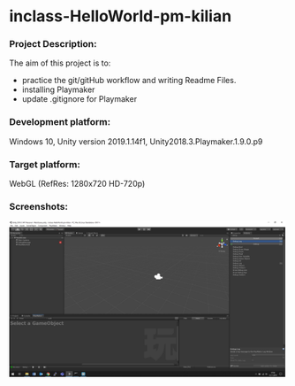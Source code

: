 # inclass-HelloWorld-pm-kilian


### Project Description: 

The aim of this project is to:
+ practice the git/gitHub workflow and writing Readme Files. 
+ installing Playmaker
+ update .gitignore for Playmaker

### Development platform: 

Windows 10, Unity version 2019.1.14f1, Unity2018.3.Playmaker.1.9.0.p9

### Target platform: 

WebGL (RefRes: 1280x720 HD-720p)  

### Screenshots:

<div>
<img src = "./Screenshots/inclass-pic-HelloWorld-pm-install-playmaker-kilian.jpg" width = "500">
</div> 